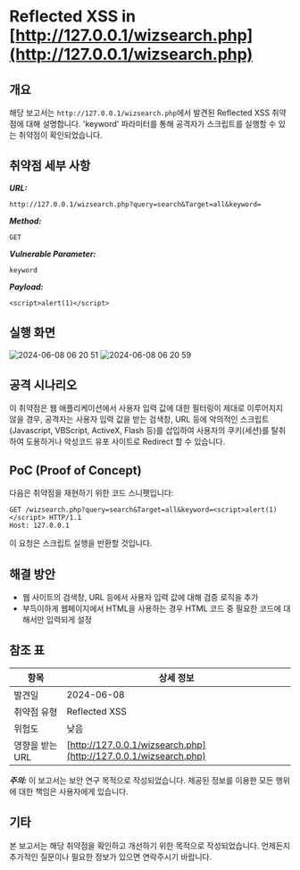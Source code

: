 # Reflected XSS in [http://127.0.0.1/wizsearch.php](http://127.0.0.1/wizsearch.php)

## 개요

해당 보고서는 `http://127.0.0.1/wizsearch.php`에서 발견된 Reflected XSS 취약점에 대해 설명합니다. 'keyword' 파라미터를 통해 공격자가 스크립트를 실행할 수 있는 취약점이 확인되었습니다.

## 취약점 세부 사항

**_URL:_**<br>

`http://127.0.0.1/wizsearch.php?query=search&Target=all&keyword=`

**_Method:_**<br>

`GET`

**_Vulnerable Parameter:_**<br>

`keyword`

**_Payload:_**<br>

`<script>alert(1)</script>`

## 실행 화면

![2024-06-08 06 20 51](https://github.com/jjsin123/TIL/assets/114375741/0a9471ed-5583-4daa-882a-db04bb8f8607)
![2024-06-08 06 20 59](https://github.com/jjsin123/TIL/assets/114375741/295342ee-fbcf-4fc4-8be1-ca5040ef95a7)

## 공격 시나리오

이 취약점은  웹 애플리케이션에서 사용자 입력 값에 대한 필터링이 제대로 이루어지지 않을 경우, 공격자는 사용자 입력 값을 받는 검색창, URL 등에 악의적인 스크립트(Javascript, VBScript, ActiveX, Flash 등)를 삽입하여 사용자의 쿠키(세션)를 탈취하여 도용하거나 악성코드 유포 사이트로 Redirect 할 수 있습니다.

## PoC (Proof of Concept)

다음은 취약점을 재현하기 위한 코드 스니펫입니다:

```
GET /wizsearch.php?query=search&Target=all&keyword=<script>alert(1)</script> HTTP/1.1
Host: 127.0.0.1
```

이 요청은 스크립트 실행을 반환할 것입니다.

## 해결 방안

* 웹 사이트의 검색창, URL 등에서 사용자 입력 값에 대해 검증 로직을 추가
*  부득이하게 웹페이지에서 HTML을 사용하는 경우 HTML 코드 중 필요한 코드에 대해서만 입력되게 설정

## 참조 표

|  항목 |  상세 정보 |
| --- | --- |
|  발견일 | 2024-06-08 |
|  취약점 유형 | Reflected XSS |
|  위험도 |  낮음 |
|  영향을 받는 URL | [http://127.0.0.1/wizsearch.php](http://127.0.0.1/wizsearch.php) |

**_주의:_** 이 보고서는 보안 연구 목적으로 작성되었습니다. 제공된 정보를 이용한 모든 행위에 대한 책임은 사용자에게 있습니다.

## 기타

본 보고서는 해당 취약점을 확인하고 개선하기 위한 목적으로 작성되었습니다. 언제든지 추가적인 질문이나 필요한 정보가 있으면 연락주시기 바랍니다.
